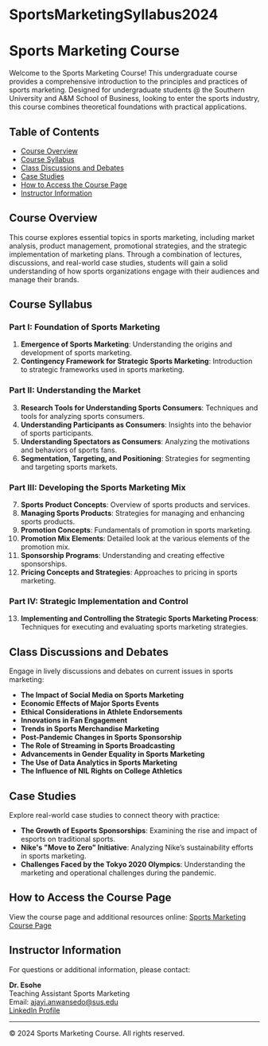 # SportsMarketingSyllabus2024

# Sports Marketing Course

Welcome to the Sports Marketing Course! This undergraduate course provides a comprehensive introduction to the principles and practices of sports marketing. Designed for undergraduate students @ the Southern University and A&M School of Business, looking to enter the sports industry, this course combines theoretical foundations with practical applications.

## Table of Contents

- [Course Overview](#course-overview)
- [Course Syllabus](#course-syllabus)
- [Class Discussions and Debates](#class-discussions-and-debates)
- [Case Studies](#case-studies)
- [How to Access the Course Page](#how-to-access-the-course-page)
- [Instructor Information](#instructor-information)

## Course Overview

This course explores essential topics in sports marketing, including market analysis, product management, promotional strategies, and the strategic implementation of marketing plans. Through a combination of lectures, discussions, and real-world case studies, students will gain a solid understanding of how sports organizations engage with their audiences and manage their brands.

## Course Syllabus

### Part I: Foundation of Sports Marketing
1. **Emergence of Sports Marketing**: Understanding the origins and development of sports marketing.
2. **Contingency Framework for Strategic Sports Marketing**: Introduction to strategic frameworks used in sports marketing.

### Part II: Understanding the Market
3. **Research Tools for Understanding Sports Consumers**: Techniques and tools for analyzing sports consumers.
4. **Understanding Participants as Consumers**: Insights into the behavior of sports participants.
5. **Understanding Spectators as Consumers**: Analyzing the motivations and behaviors of sports fans.
6. **Segmentation, Targeting, and Positioning**: Strategies for segmenting and targeting sports markets.

### Part III: Developing the Sports Marketing Mix
7. **Sports Product Concepts**: Overview of sports products and services.
8. **Managing Sports Products**: Strategies for managing and enhancing sports products.
9. **Promotion Concepts**: Fundamentals of promotion in sports marketing.
10. **Promotion Mix Elements**: Detailed look at the various elements of the promotion mix.
11. **Sponsorship Programs**: Understanding and creating effective sponsorships.
12. **Pricing Concepts and Strategies**: Approaches to pricing in sports marketing.

### Part IV: Strategic Implementation and Control
13. **Implementing and Controlling the Strategic Sports Marketing Process**: Techniques for executing and evaluating sports marketing strategies.

## Class Discussions and Debates

Engage in lively discussions and debates on current issues in sports marketing:
- **The Impact of Social Media on Sports Marketing**
- **Economic Effects of Major Sports Events**
- **Ethical Considerations in Athlete Endorsements**
- **Innovations in Fan Engagement**
- **Trends in Sports Merchandise Marketing**
- **Post-Pandemic Changes in Sports Sponsorship**
- **The Role of Streaming in Sports Broadcasting**
- **Advancements in Gender Equality in Sports Marketing**
- **The Use of Data Analytics in Sports Marketing**
- **The Influence of NIL Rights on College Athletics**

## Case Studies

Explore real-world case studies to connect theory with practice:
- **The Growth of Esports Sponsorships**: Examining the rise and impact of esports on traditional sports.
- **Nike's "Move to Zero" Initiative**: Analyzing Nike’s sustainability efforts in sports marketing.
- **Challenges Faced by the Tokyo 2020 Olympics**: Understanding the marketing and operational challenges during the pandemic.

## How to Access the Course Page

View the course page and additional resources online:
[Sports Marketing Course Page](https://<your-username>.github.io/<repository-name>/)

## Instructor Information

For questions or additional information, please contact:

**Dr. Esohe**  
Teaching Assistant Sports Marketing  
Email: [ajayi.anwansedo@sus.edu](mailto:ajayi.anwansedo@sus.edu)  
[LinkedIn Profile](https://www.linkedin.com/in/example)

---

&copy; 2024 Sports Marketing Course. All rights reserved.
